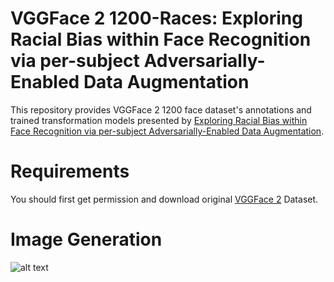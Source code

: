 # VGGFace 2 1200-Races: Exploring Racial Bias within Face Recognition via per-subject Adversarially-Enabled Data Augmentation

This repository provides VGGFace 2 1200 face dataset's annotations and trained transformation models 
presented by [Exploring Racial Bias within Face Recognition via per-subject Adversarially-Enabled Data Augmentation](http://openaccess.thecvf.com/content_CVPRW_2020/papers/w1/Yucer_Exploring_Racial_Bias_Within_Face_Recognition_via_Per-Subject_Adversarially-Enabled_Data_CVPRW_2020_paper.pdf).

# Requirements

You should first get permission and download original [VGGFace 2](http://www.robots.ox.ac.uk/~vgg/data/vgg_face2/) Dataset.


# Image Generation

![alt text](https://www.dur.ac.uk/images/template/concrete/durham-university-2019.png "University")
